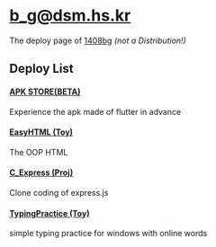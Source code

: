 # b_g@dsm.hs.kr
The deploy page of [1408bg](https://github.com/1408bg) _(not a Distribution!)_
## Deploy List
#### [APK STORE(BETA)](https://1408bg.github.io/store)
Experience the apk made of flutter in advance
#### [EasyHTML (Toy)](https://1408bg.github.io/easyhtml/)
The OOP HTML
#### [C_Express (Proj)](https://1408bg.github.io/c_express/)
Clone coding of express.js
#### [TypingPractice (Toy)](https://1408bg.github.io/typingpractice/)
simple typing practice for windows with online words
